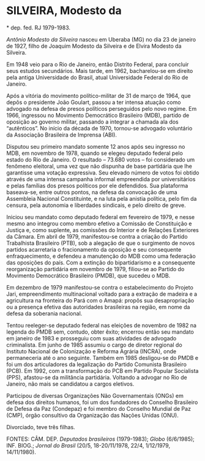 **SILVEIRA, Modesto da**
========================

\* dep. fed. RJ 1979-1983.

*Antônio Modesto da Silveira* nasceu em Uberaba (MG) no dia 23 de
janeiro de 1927, filho de Joaquim Modesto da Silveira e de Elvira
Modesto da Silveira.

Em 1948 veio para o Rio de Janeiro, então Distrito Federal, para
concluir seus estudos secundários. Mais tarde, em 1962, bacharelou-se em
direito pela antiga Universidade do Brasil, atual Universidade Federal
do Rio de Janeiro.

Após a vitória do movimento político-militar de 31 de março de 1964, que
depôs o presidente João Goulart, passou a ter intensa atuação como
advogado na defesa de presos políticos perseguidos pelo novo regime. Em
1966, ingressou no Movimento Democrático Brasileiro (MDB), partido de
oposição ao governo militar, passando a integrar a chamada ala dos
“autênticos”. No início da década de 1970, tornou-se advogado voluntário
da Associação Brasileira de Imprensa (ABI).

Disputou seu primeiro mandato somente 12 anos após seu ingresso no MDB,
em novembro de 1978, quando se elegeu deputado federal pelo estado do
Rio de Janeiro. O resultado – 73.680 votos – foi considerado um fenômeno
eleitoral, uma vez que não dispunha de base partidária que lhe
garantisse uma votação expressiva. Seu elevado número de votos foi
obtido através de uma intensa campanha informal empreendida por
universitários e pelas famílias dos presos políticos por ele defendidos.
Sua plataforma baseava-se, entre outros pontos, na defesa da convocação
de uma Assembleia Nacional Constituinte, e na luta pela anistia
política, pelo fim da censura, pela autonomia e liberdades sindicais, e
pelo direito de greve.

Iniciou seu mandato como deputado federal em fevereiro de 1979, e nesse
mesmo ano integrou como membro efetivo a Comissão de Constituição e
Justiça e, como suplente, as comissões do Interior e de Relações
Exteriores da Câmara. Em abril de 1979, manifestou-se contra a criação
do Partido Trabalhista Brasileiro (PTB), sob a alegação de que o
surgimento de novos partidos acarretaria o fracionamento da oposição e
seu consequente enfraquecimento, e defendeu a manutenção do MDB como uma
federação das oposições do país. Com a extinção do bipartidarismo e a
consequente reorganização partidária em novembro de 1979, filiou-se ao
Partido do Movimento Democrático Brasileiro (PMDB), que sucedeu o MDB.

Em dezembro de 1979 manifestou-se contra o estabelecimento do Projeto
Jari, empreendimento multinacional voltado para a extração de madeira e
a agricultura na fronteira do Pará com o Amapá: propôs sua
desapropriação ou a presença efetiva das autoridades brasileiras na
região, em nome da defesa da soberania nacional.

Tentou reeleger-se deputado federal nas eleições de novembro de 1982 na
legenda do PMDB sem, contudo, obter êxito; encerrou então seu mandato em
janeiro de 1983 e prosseguiu com suas atividades de advogado
criminalista. Em junho de 1985 assumiu o cargo de diretor regional do
Instituto Nacional de Colonização e Reforma Agrária (INCRA), onde
permaneceria até o ano seguinte. Também em 1985 desligou-se do PMDB e
foi um dos articuladores da legalização do Partido Comunista Brasileiro
(PCB). Em 1992, com a transformação do PCB em Partido Popular Socialista
(PPS), afastou-se da militância partidária. Voltando a advogar no Rio de
Janeiro, não mais se candidatou a cargos eletivos.

Participou de diversas Organizações Não Governamentais (ONGs) em defesa
dos direitos humanos, foi um dos fundadores do Conselho Brasileiro de
Defesa da Paz (Condepaz) e foi membro do Conselho Mundial de Paz (CMP),
órgão consultivo da Organização das Nações Unidas (ONU).

Divorciado, teve três filhas.

FONTES: CÂM. DEP. *Deputados brasileiros* (1979-1983); *Globo*
(6/6/1985); INF. BIOG.; *Jornal do Brasil* (20/5, 18-20/11/1978, 22/4,
1/12/1979, 14/11/1980).
